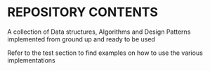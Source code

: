 # REPOSITORY CONTENTS
A collection of Data structures, Algorithms and Design Patterns implemented from
ground up and ready to be used

Refer to the test section to find examples on how to use the various implementations